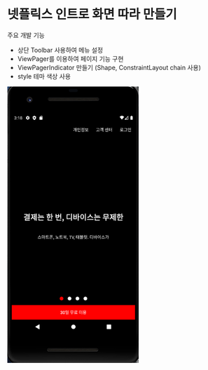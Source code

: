 # 넷플릭스 인트로 화면 따라 만들기

주요 개발 기능
- 상단 Toolbar 사용하여 메뉴 설정
- ViewPager를 이용하여 페이지 기능 구현
- ViewPagerIndicator 만들기 (Shape, ConstraintLayout chain 사용)
- style 테마 색상 사용

<img src = "sample0.png" width="300px">